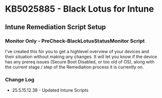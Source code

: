 # KB5025885  - Black Lotus for Intune

## Intune Remediation Script Setup

### Monitor Only - PreCheck-BlackLotusStatusMonitor Script
I've created this for you to get a highlevel overview of your devices and their situation without making any changes.  It will let you know if the device has any prereq issues (Secure Boot Disabled, or too old of OS), along with the current stage / step of the Remediation process it is currently on.

### Change Log
- 25.5.15.12.38 - Updated Intune Scripts